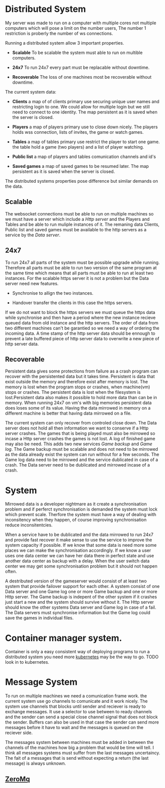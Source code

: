 # Distributed System

My server was made to run on a computer with multiple cores not multiple
computers which will pose a limit on the number users, The number 1 restriction is proberly
the number of ws connections.

Running a distributed system allow 3 important properties. 

* **Scalable** To be scalable the system must able to run on multible computers.

* **24x7** To run 24x7 every part must be replacable without downtime.

* **Recoverable** The loss of one machines most be recoverable without downtime.

The current system data:

* **Clients** a map of of clients primary use securing unique user names and restricting
login to one. We could allow for multiple login but we still need to connect to one identity.
The map persistent as it is saved when the server is closed.

* **Players** a map of players primary use to close down nicely. The players holds wss
connection, lists of invites, the game or watch games.

* **Tables** a map of tables primary use restrict the player to start one game.
the table hold a game (two players) and a list of player watching.

* **Public list** a map of players and tables comunication channels and id's

* **Saved games** a map of saved games to be resumed later.
The map persistent as it is saved when the server is closed.

The distributed systems properties pose difference but similar demands on the data.

## Scalable

The websocket connections must be able to run on multiple machines so we must
have a server which include a *Http server* and the Players and Tables and be able
to run muliple instances of it. The remaning data Clients, Public list and saved games
must be available to the http servers as a service by the *Data server*.

## 24x7 

To run 24x7 all parts of the system must be possible upgrade while running. Therefore
all parts must be able to run two version of the same program at the same time which 
means that all parts must be able to run at least two instances. For the scalable https
server it is not a problem but the Data server need new features.

* Synchronise to allign the two instances. 

* Handover transfer the clients in this case the https servers.

If we do not want to block the https servers we must queue the https data
while synchronise and then have a period where the new instance recieve queued data
from old instance and the http servers. The order of data from two different machines
can't be garantied so we need a way of ordering the incoming data. A time stamp of 
the http server data should be ennough to prevent a late buffered piece of http
server data to overwrite a new piece of http server data.

## Recoverable

Persistent data gives some protections from failure as a crash program can recover with 
the persistented data but it takes time. Persistent is data that exist outside the memory
and therefore exist after memory is lost. The memory is lost when the program stops or 
crashes, when machine(vm) stops or crashes. The persistent data is lost when the filesystem
is lost.Persistent data also makes it possible to hold more data than can be in memory.
When running 24x7 on vm's with big memories persistent data does loses some of its value.
Having the data mirrowed in memory on a different machine is better that having data
mirrowed on a file.

The current system can only recover from controled close down. The Data server does not
hold all then information we want to conserve if a Http server crashes. The games that
is being played must also be mirrowed so incase a Http server crashes the games is not
lost. A log of finished game may also be need. This adds two new services *Game backup*
and *Game log*. The Game backup must be scalable and does not need to be mirrowed as the
data already exist the system can run without for a few seconds. The Game log data need to
be mirrowed and the service dublicated in case of a crash. The Data server need to be
dublicated and mirrowed incase of a crash.

# System

Mirrowed data is a developer nightmare as it create a synchronisation problem and if 
perferct synchronisation is demanded the system must lock which prevent scale.
Therfore the system must have a way of dealing with inconsitency when they happen,
of course improving synchronisation reduce inconsitentcies.

When a service have to be dublicated and the data mirrowed to run 24x7 and provide fast
recover it make sense to use the service to improve the system capacity if possible.
If we know that some data is need more some places we can make the synchronisation
accordingly. If we know a user uses one data center we can have her data there in perfect
state and use another data center as backup with a delay. When the user switch data center
we may get some synchronisation problem but it should not happen often.

A destributed version of the gameserver would consist of at least two system that provide
failover support for each other. A system consist of one Data server and one Game log 
one or more Game backup and one or more Http server.
The Game backup is indepent of the other system if it crashes just start a new and the system
should survive without it. The Http server should know the other systems Data server and 
Game log in case of a fail. The Data servers must synchronise information but the Game log 
could save the games in individual files.

# Container manager system.

Container is only a easy consistent way of deploying programs to run a distributed
system you need more [kubernetes](http://kubernetes.io/docs/whatisk8s/) may be the 
way to go. TODO look in to kubernetes.

# Message System

To run on multiple machines we need a comunication frame work. 
the current system use go channels to comunicate and it work nicely. The system
use channels that blocks until sender and reciever is ready to exchange messages.
It use a selector to use between to ready channels and the sender can send a special
close channel signal that does not block the sender. Buffers can also be used in that
case the sender can send more messages before it have to wait and the messages is
queued on the reciever side.

The messages system between machines must be added in between the channels of the
machines how big a problem that would be time will tell. I think all messages systems
must suffer from the last messages uncertaincy. The fait of a messages that is send without
expecting a return (the last message) is always unknown.

## [ZeroMq](http://zeromq.org/)

